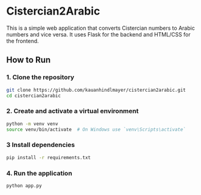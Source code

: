 # Cistercian2Arabic

This is a simple web application that converts Cistercian numbers to Arabic numbers and vice versa. It uses Flask for the backend and HTML/CSS for the frontend.

## How to Run

### 1. Clone the repository

```bash
git clone https://github.com/kauanhindlmayer/cistercian2arabic.git
cd cistercian2arabic
```

### 2. Create and activate a virtual environment

```bash
python -m venv venv
source venv/bin/activate  # On Windows use `venv\Scripts\activate`
```

### 3 Install dependencies

```bash
pip install -r requirements.txt
```

### 4. Run the application

```bash
python app.py
```
